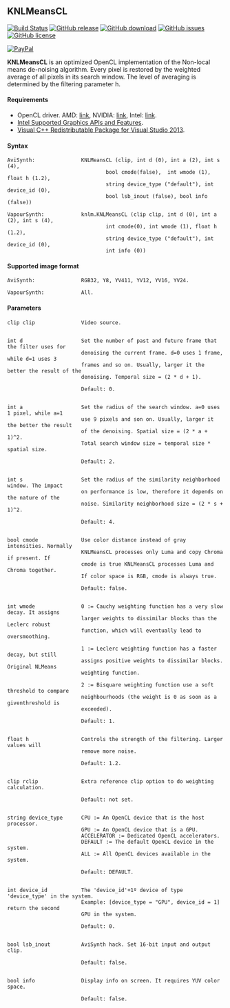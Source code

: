 ## KNLMeansCL ##
[![Build Status](https://travis-ci.org/Khanattila/KNLMeansCL.svg?branch=master)](https://travis-ci.org/Khanattila/KNLMeansCL) [![GitHub release](https://img.shields.io/github/release/Khanattila/KNLMeansCL.svg)](https://github.com/Khanattila/KNLMeansCL/releases) [![GitHub download](https://img.shields.io/github/downloads/Khanattila/KNLMeansCL/latest/total.svg)](https://github.com/Khanattila/KNLMeansCL/releases) [![GitHub issues](https://img.shields.io/github/issues/Khanattila/KNLMeansCL.svg)](https://github.com/Khanattila/KNLMeansCL/issues) [![GitHub license](https://img.shields.io/github/license/Khanattila/KNLMeansCL.svg)](https://github.com/Khanattila/KNLMeansCL/blob/master/LICENSE) 

[![PayPal](https://www.paypalobjects.com/webstatic/en_US/btn/btn_donate_74x21.png)](https://www.paypal.com/cgi-bin/webscr?cmd=_donations&business=52QYMVWFRCQQY&lc=GB&item_name=KNLMeansCL&currency_code=EUR&bn=PP%2dDonationsBF%3abtn_donate_74x21%2epng%3aNonHosted) 

**KNLMeansCL** is an optimized OpenCL implementation of the Non-local means de-noising algorithm. Every pixel is restored by the weighted average of all pixels in its search window. The level of averaging is determined by the filtering parameter h. 

#### Requirements ####
- OpenCL driver. AMD: [link](http://support.amd.com), NVIDIA: [link](http://www.nvidia.com/download/find.aspx), Intel: [link](https://software.intel.com/en-us/articles/opencl-drivers).
- [Intel Supported Graphics APIs and Features](http://www.intel.com/support/graphics/sb/CS-033757.htm).
- [Visual C++ Redistributable Package for Visual Studio 2013](http://www.microsoft.com/en-US/download/details.aspx?id=40784).

#### Syntax ####
```
AviSynth:               KNLMeansCL (clip, int d (0), int a (2), int s (4), 
                                bool cmode(false),  int wmode (1), float h (1.2), 
                                string device_type ("default"), int device_id (0),
                                bool lsb_inout (false), bool info (false))

VapourSynth:            knlm.KNLMeansCL (clip clip, int d (0), int a (2), int s (4), 
                                int cmode(0), int wmode (1), float h (1.2), 
                                string device_type ("default"), int device_id (0), 
                                int info (0)) 
```

#### Supported image format ####
```
AviSynth:               RGB32, Y8, YV411, YV12, YV16, YV24.

VapourSynth: 	        All.
```


#### Parameters ####
``` 
clip clip               Video source.
	

int d                   Set the number of past and future frame that the filter uses for 
                        denoising the current frame. d=0 uses 1 frame, while d=1 uses 3
                        frames and so on. Usually, larger it the better the result of the
                        denoising. Temporal size = (2 * d + 1).

                        Default: 0.


int a                   Set the radius of the search window. a=0 uses 1 pixel, while a=1 
                        use 9 pixels and son on. Usually, larger it the better the result
                        of the denoising. Spatial size = (2 * a + 1)^2.
                        Total search window size = temporal size * spatial size.
	
                        Default: 2.


int s                   Set the radius of the similarity neighborhood window. The impact 
                        on performance is low, therefore it depends on the nature of the 
                        noise. Similarity neighborhood size = (2 * s + 1)^2.
	
                        Default: 4.


bool cmode              Use color distance instead of gray intensities. Normally 
                        KNLMeansCL processes only Luma and copy Chroma if present. If 
                        cmode is true KNLMeansCL processes Luma and Chroma together. 
                        If color space is RGB, cmode is always true.
	
                        Default: false.
	

int wmode               0 := Cauchy weighting function has a very slow decay. It assigns 
                        larger weights to dissimilar blocks than the Leclerc robust 
                        function, which will eventually lead to oversmoothing.
                        
                        1 := Leclerc weighting function has a faster decay, but still
                        assigns positive weights to dissimilar blocks. Original NLMeans 
                        weighting function.
                        
                        2 := Bisquare weighting function use a soft threshold to compare 
                        neighbourhoods (the weight is 0 as soon as a giventhreshold is 
                        exceeded).
	
                        Default: 1.
	
	
float h                 Controls the strength of the filtering. Larger values will 
                        remove more noise.
	                
                        Default: 1.2.


clip rclip              Extra reference clip option to do weighting calculation.
	
                        Default: not set.


string device_type      CPU := An OpenCL device that is the host processor.
                        GPU := An OpenCL device that is a GPU. 
                        ACCELERATOR := Dedicated OpenCL accelerators.
                        DEFAULT := The default OpenCL device in the system.
                        ALL := All OpenCL devices available in the system.
	
                        Default: DEFAULT.
                        

int device_id           The 'device_id'+1º device of type 'device_type' in the system.
                        Example: [device_type = "GPU", device_id = 1] return the second 
                        GPU in the system.
			
                        Default: 0.
	
	
bool lsb_inout          AviSynth hack. Set 16-bit input and output clip.

                        Default: false.
	
	
bool info               Display info on screen. It requires YUV color space.

                        Default: false.
```
